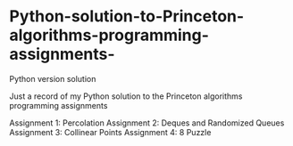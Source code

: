 # Python-solution-to-Princeton-algorithms-programming-assignments-
Python version solution

Just a record of my Python solution to the Princeton algorithms programming assignments

Assignment 1: Percolation
Assignment 2: Deques and Randomized Queues
Assignment 3: Collinear Points
Assignment 4: 8 Puzzle

